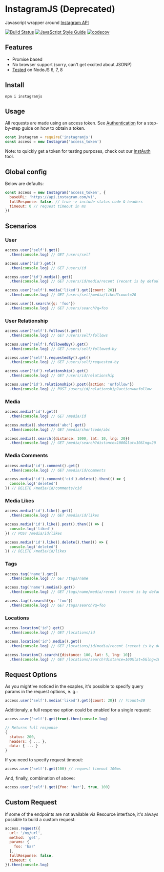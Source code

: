 # InstagramJS (Deprecated)

Javascript wrapper around [Instagram API](https://www.instagram.com/developer)

[![Build Status](https://travis-ci.org/jean-moldovan/instagramjs.svg?branch=master)](https://travis-ci.org/jean-moldovan/instagramjs) [![JavaScript Style Guide](https://img.shields.io/badge/code_style-standard-brightgreen.svg)](https://standardjs.com) [![codecov](https://codecov.io/gh/jean-moldovan/instagramjs/branch/master/graph/badge.svg)](https://codecov.io/gh/jean-moldovan/instagramjs)

## Features

* Promise based
* No browser support (sorry, can't get excited about JSONP)
* [Tested](https://travis-ci.org/jean-moldovan/instagramjs) on NodeJS 6, 7, 8

## Install

```
npm i instagramjs
```

## Usage

All requests are made using an access token. See [Authentication](https://www.instagram.com/developer/authentication/) for a step-by-step guide on how to obtain a token.

```javascript
const Instagram = require('instagramjs')
const access = new Instagram('access_token')
```

Note: to quickly get a token for testing purposes, check out our [InstAuth](https://github.com/jean-moldovan/instauth) tool.


## Global config

Below are defaults:

```javascript
const access = new Instagram('access_token', {
  baseURL: 'https://api.instagram.com/v1',
  fullResponse: false, // true -> include status code & headers
  timeout: 0 // request timeout in ms
})
```

## Scenarios

### User

```javascript
access.user('self').get()
  .then(console.log) // GET /users/self

access.user('id').get()
  .then(console.log) // GET /users/id

access.user('id').media().get()
  .then(console.log) // GET /users/id/media/recent (recent is by default)

access.user('self').media('liked').get({count: 20})
  .then(console.log) // GET /users/self/media/liked?count=20

access.user().search({q: 'foo'})
  .then(console.log) // GET /users/search?q=foo
```

### User Relationship

```javascript
access.user('self').follows().get()
  .then(console.log) // GET /users/self/follows

access.user('self').followedBy().get()
  .then(console.log) // GET /users/self/followed-by

access.user('self').requestedBy().get()
  .then(console.log) // GET /users/self/requested-by

access.user('id').relationship().get()
  .then(console.log) // GET /users/id/relationship

access.user('id').relationship().post({action: 'unfollow'})
  .then(console.log) // POST /users/id/relationship?action=unfollow
```

### Media

```javascript
access.media('id').get()
  .then(console.log) // GET /media/id

access.media().shortcode('abc').get()
  .then(console.log) // GET /media/shortcode/abc

access.media().search({distance: 1000, lat: 10, lng: 20})
  .then(console.log) // GET /media/search?distance=1000&lat=10&lng=20
```

### Media Comments

```javascript
access.media('id').comment().get()
  .then(console.log) // GET /media/id/comments

access.media('id').comment('cid').delete().then(() => {
  console.log('deleted')
}) // DELETE /media/id/comments/cid
```
### Media Likes

```javascript
access.media('id').like().get()
  .then(console.log) // GET /media/id/likes

access.media('id').like().post().then(() => {
  console.log('liked')
}) // POST /media/id/likes

access.media('id').like().delete().then(() => {
  console.log('deleted')
}) // DELETE /media/id/likes
```

### Tags

```javascript
access.tag('name').get()
  .then(console.log) // GET /tags/name

access.tag('name').media().get()
  .then(console.log) // GET /tags/name/media/recent (recent is by default)

access.tag().search({q: 'foo'})
  .then(console.log) // GET /tags/search?q=foo
```

### Locations

```javascript
access.location('id').get()
  .then(console.log) // GET /locations/id

access.location('id').media().get()
  .then(console.log) // GET /locations/id/media/recent (recent is by default)

access.location().search({distance: 100, lat: 5, lng: 10})
  .then(console.log) // GET /locations/search?distance=100&lat=5&lng=10
```

## Request Options
As you might've noticed in the exaples, it's possible to specify
query params in the request options, e. g.:

```javascript
access.user('self').media('liked').get({count: 20}) // ?count=20
```

Additionaly, a full response option could be enabled for a single request:

```javascript
access.user('self').get(true).then(console.log)

// Returns full response
{
  status: 200,
  headers: { ... },
  data: { ... }
}
```

If you need to specify request timeout:

```javascript
access.user('self').get(100) // request timeout 100ms
```

And, finally, combination of above:

```javascript
access.user('self').get({foo: 'bar'}, true, 100)
```

## Custom Request

If some of the endpoints are not available via Resource interface, it's always possible
to build a custom request:

```javascript
access.request({
  url: '/my/url',
  method: 'get',
  params: {
    foo: 'bar'
  },
  fullResponse: false,
  timeout: 0
}).then(console.log)
```
